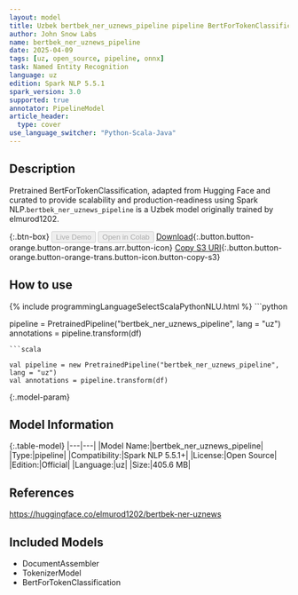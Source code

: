 ```yaml
---
layout: model
title: Uzbek bertbek_ner_uznews_pipeline pipeline BertForTokenClassification from elmurod1202
author: John Snow Labs
name: bertbek_ner_uznews_pipeline
date: 2025-04-09
tags: [uz, open_source, pipeline, onnx]
task: Named Entity Recognition
language: uz
edition: Spark NLP 5.5.1
spark_version: 3.0
supported: true
annotator: PipelineModel
article_header:
  type: cover
use_language_switcher: "Python-Scala-Java"
---
```


## Description

Pretrained BertForTokenClassification, adapted from Hugging Face and curated to provide scalability and production-readiness using Spark NLP.`bertbek_ner_uznews_pipeline` is a Uzbek model originally trained by elmurod1202.

{:.btn-box}
<button class="button button-orange" disabled>Live Demo</button>
<button class="button button-orange" disabled>Open in Colab</button>
[Download](https://s3.amazonaws.com/auxdata.johnsnowlabs.com/public/models/bertbek_ner_uznews_pipeline_uz_5.5.1_3.0_1744199882630.zip){:.button.button-orange.button-orange-trans.arr.button-icon}
[Copy S3 URI](s3://auxdata.johnsnowlabs.com/public/models/bertbek_ner_uznews_pipeline_uz_5.5.1_3.0_1744199882630.zip){:.button.button-orange.button-orange-trans.button-icon.button-copy-s3}

## How to use



<div class="tabs-box" markdown="1">
{% include programmingLanguageSelectScalaPythonNLU.html %}
```python

pipeline = PretrainedPipeline("bertbek_ner_uznews_pipeline", lang = "uz")
annotations =  pipeline.transform(df)   

```
```scala

val pipeline = new PretrainedPipeline("bertbek_ner_uznews_pipeline", lang = "uz")
val annotations = pipeline.transform(df)

```
</div>

{:.model-param}
## Model Information

{:.table-model}
|---|---|
|Model Name:|bertbek_ner_uznews_pipeline|
|Type:|pipeline|
|Compatibility:|Spark NLP 5.5.1+|
|License:|Open Source|
|Edition:|Official|
|Language:|uz|
|Size:|405.6 MB|

## References

https://huggingface.co/elmurod1202/bertbek-ner-uznews

## Included Models

- DocumentAssembler
- TokenizerModel
- BertForTokenClassification